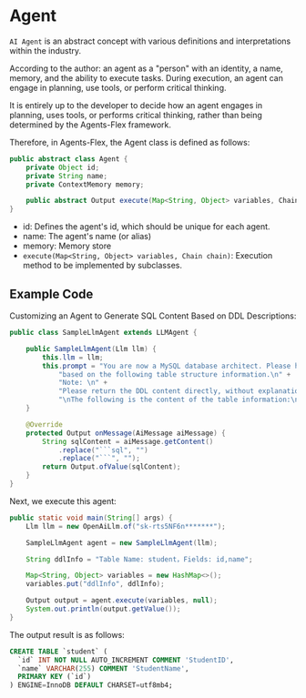 # Agent

`AI Agent` is an abstract concept with various definitions and interpretations within the industry.

According to the author:  an agent as a "person" with an identity, a name, memory, and the ability to execute tasks. During execution, an agent can engage in planning, use tools, or perform critical thinking.

It is entirely up to the developer to decide how an agent engages in planning, uses tools, or performs critical thinking, rather than being determined by the Agents-Flex framework.

Therefore, in Agents-Flex, the Agent class is defined as follows:

```java
public abstract class Agent {
    private Object id;
    private String name;
    private ContextMemory memory;

    public abstract Output execute(Map<String, Object> variables, Chain chain);
}
```

- id: Defines the agent's id, which should be unique for each agent.
- name: The agent's name (or alias)
- memory: Memory store
- `execute(Map<String, Object> variables, Chain chain)`: Execution method to be implemented by subclasses.

## Example Code

Customizing an Agent to Generate SQL Content Based on DDL Descriptions:

```java
public class SampleLlmAgent extends LLMAgent {

    public SampleLlmAgent(Llm llm) {
        this.llm = llm;
        this.prompt = "You are now a MySQL database architect. Please help me generate executable DDL statements so that I can use them to create the table structure in MySQL " +
            "based on the following table structure information.\n" +
            "Note: \n" +
            "Please return the DDL content directly, without explanation or any additional content other than the DDL statements.\n" +
            "\nThe following is the content of the table information:\n\n{ddlInfo}";
    }

    @Override
    protected Output onMessage(AiMessage aiMessage) {
        String sqlContent = aiMessage.getContent()
            .replace("```sql", "")
            .replace("```", "");
        return Output.ofValue(sqlContent);
    }
}
```
Next, we execute this agent:

```java
public static void main(String[] args) {
    Llm llm = new OpenAiLlm.of("sk-rts5NF6n*******");

    SampleLlmAgent agent = new SampleLlmAgent(llm);

    String ddlInfo = "Table Name: student，Fields: id,name";

    Map<String, Object> variables = new HashMap<>();
    variables.put("ddlInfo", ddlInfo);

    Output output = agent.execute(variables, null);
    System.out.println(output.getValue());
}
```

 The output result is as follows:

```sql
CREATE TABLE `student` (
  `id` INT NOT NULL AUTO_INCREMENT COMMENT 'StudentID',
  `name` VARCHAR(255) COMMENT 'StudentName',
  PRIMARY KEY (`id`)
) ENGINE=InnoDB DEFAULT CHARSET=utf8mb4;
```
